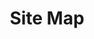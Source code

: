---
layout: child_layout/site_map
title: Site Map
permalink: /site-map/
hero_image: /assets/img/content/backgrounds/andersons-bg.jpg
hero_options:
---